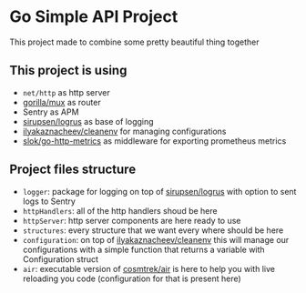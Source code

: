 # Go Simple API Project

This project made to combine some pretty beautiful thing together

## This project is using
* `net/http` as http server
* [gorilla/mux](https://github.com/gorilla/mux) as router
* Sentry as APM
* [sirupsen/logrus](https://github.com/sirupsen/logrus) as base of logging
* [ilyakaznacheev/cleanenv](https://github.com/ilyakaznacheev/cleanenv) for managing configurations
* [slok/go-http-metrics](https://github.com/slok/go-http-metrics) as middleware for exporting prometheus metrics

## Project files structure
* `logger`: package for logging on top of [sirupsen/logrus](https://github.com/sirupsen/logrus) with option to sent logs to Sentry
* `httpHandlers`: all of the http handlers shoud be here
* `httpServer`: http server components are here ready to use
* `structures`: every structure that we want every where should be here
* `configuration`: on top of [ilyakaznacheev/cleanenv](https://github.com/ilyakaznacheev/cleanenv) this will manage our configurations with a simple function that returns a variable with Configuration struct
* `air`: executable version of [cosmtrek/air](https://github.com/cosmtrek/air) is here to help you with live reloading you code (configuration for that is present here)
